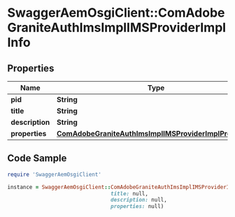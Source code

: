 # SwaggerAemOsgiClient::ComAdobeGraniteAuthImsImplIMSProviderImplInfo

## Properties

Name | Type | Description | Notes
------------ | ------------- | ------------- | -------------
**pid** | **String** |  | [optional] 
**title** | **String** |  | [optional] 
**description** | **String** |  | [optional] 
**properties** | [**ComAdobeGraniteAuthImsImplIMSProviderImplProperties**](ComAdobeGraniteAuthImsImplIMSProviderImplProperties.md) |  | [optional] 

## Code Sample

```ruby
require 'SwaggerAemOsgiClient'

instance = SwaggerAemOsgiClient::ComAdobeGraniteAuthImsImplIMSProviderImplInfo.new(pid: null,
                                 title: null,
                                 description: null,
                                 properties: null)
```


